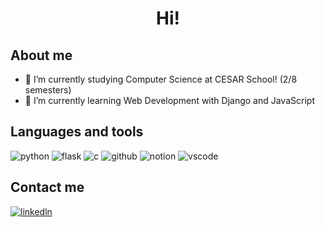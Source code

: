 <h1 align="center">
Hi!
</h1>

## About me
- 🔭 I’m currently studying Computer Science at CESAR School! (2/8 semesters)
- 🌱 I’m currently learning Web Development with Django and JavaScript
  
## Languages and tools
<img src="https://img.shields.io/badge/Python-FFD43B?style=for-the-badge&logo=python&logoColor=blue" alt="python">  <img src="https://img.shields.io/badge/Flask-000000?style=for-the-badge&logo=flask&logoColor=white" alt="flask">  <img src="https://img.shields.io/badge/C-00599C?style=for-the-badge&logo=c&logoColor=white" alt="c">  <img src="https://img.shields.io/badge/GitHub-100000?style=for-the-badge&logo=github&logoColor=white" alt="github">  <img src="https://img.shields.io/badge/Notion-000000?style=for-the-badge&logo=notion&logoColor=white" alt="notion">  <img src="https://img.shields.io/badge/VSCode-0078D4?style=for-the-badge&logo=visual%20studio%20code&logoColor=white" alt="vscode">


## Contact me
<a href="https://www.linkedin.com/in/sofia-saraiva-0a73ba22a/"><img src="https://img.shields.io/badge/LinkedIn-0077B5?style=for-the-badge&logo=linkedin&logoColor=white" alt="linkedln"></a>
